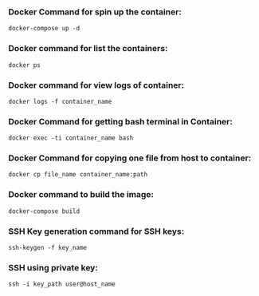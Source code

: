 ### Docker Command for spin up the container:
```
docker-compose up -d
```
### Docker command for list the containers:
```
docker ps
```
### Docker command for view logs of container:
```
docker logs -f container_name
```
### Docker Command for getting bash terminal in Container:
```
docker exec -ti container_name bash
```
### Docker Command for copying one file from host to container:
```
docker cp file_name container_name:path
```
### Docker command to build the image:
```
docker-compose build
```
### SSH Key generation command for SSH keys:
```
ssh-keygen -f key_name
```
### SSH using private key:
```
ssh -i key_path user@host_name
```